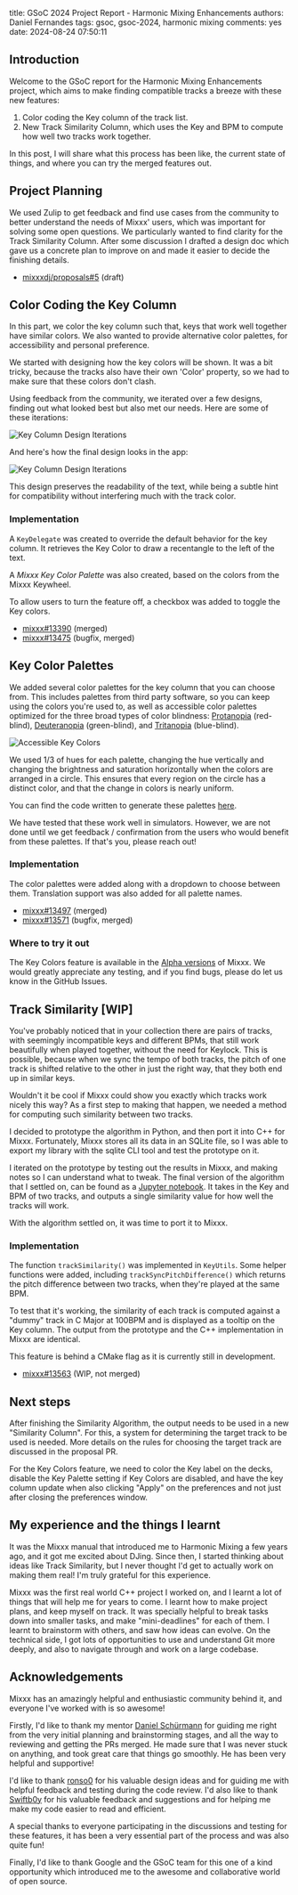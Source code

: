 title: GSoC 2024 Project Report - Harmonic Mixing Enhancements
authors: Daniel Fernandes
tags: gsoc, gsoc-2024, harmonic mixing
comments: yes
date: 2024-08-24 07:50:11

## Introduction

Welcome to the GSoC report for the Harmonic Mixing Enhancements project, which aims to make finding compatible tracks a breeze with these new features:

1. Color coding the Key column of the track list.
2. New Track Similarity Column, which uses the Key and BPM to compute how well two tracks work together.

In this post, I will share what this process has been like, the current state of things, and where you can try the merged features out.

## Project Planning

We used Zulip to get feedback and find use cases from the community to better understand the needs of Mixxx' users, which was important for solving some open questions. We particularly wanted to find clarity for the Track Similarity Column. After some discussion I drafted a design doc which gave us a concrete plan to improve on and made it easier to decide the finishing details.

- [mixxxdj/proposals#5](https://github.com/mixxxdj/proposals/pull/5) (draft)

## Color Coding the Key Column

In this part, we color the key column such that, keys that work well together have similar colors. We also wanted to provide alternative color palettes, for accessibility and personal preference.

We started with designing how the key colors will be shown. It was a bit tricky, because the tracks also have their own 'Color' property, so we had to make sure that these colors don't clash.

Using feedback from the community, we iterated over a few designs, finding out what looked best but also met our needs. Here are some of these iterations:

![Key Column Design Iterations]({static}/images/news/mixxx-track-key-colors-design-iterations.png)

And here's how the final design looks in the app:

![Key Column Design Iterations]({static}/images/news/mixxx-track-key-colors-screenshot.png)

This design preserves the readability of the text, while being a subtle hint for compatibility without interfering much with the track color.

### Implementation

A `KeyDelegate` was created to override the default behavior for the key column. It retrieves the Key Color to draw a recentangle to the left of the text.

A *Mixxx Key Color Palette* was also created, based on the colors from the Mixxx Keywheel.

To allow users to turn the feature off, a checkbox was added to toggle the Key colors.

- [mixxx#13390](https://github.com/mixxxdj/mixxx/pull/13390) (merged)
- [mixxx#13475](https://github.com/mixxxdj/mixxx/pull/13475) (bugfix, merged)

## Key Color Palettes

We added several color palettes for the key column that you can choose from. This includes palettes from third party software, so you can keep using the colors you're used to, as well as accessible color palettes optimized for the three broad types of color blindness: [Protanopia](https://davidmathlogic.com/colorblind/#%232626D9-%237582D7-%23A7C2DD-%23B8E0E0-%23A7DDC2-%2375D782-%2326D926-%230DA522-%2302783D-%23006666-%23023D78-%230D22A5) (red-blind), [Deuteranopia](https://davidmathlogic.com/colorblind/#%23D92626-%23D77582-%23DDA7C2-%23E0B8E0-%23C2A7DD-%238275D7-%232626D9-%23220DA5-%233D0278-%23660066-%2378023D-%23A50D22) (green-blind), and [Tritanopia](https://davidmathlogic.com/colorblind/#%2326D926-%2382D775-%23C2DDA7-%23E0E0B8-%23DDC2A7-%23D78275-%23D92626-%23A5220D-%23783D02-%23666600-%233D7802-%2322A50D) (blue-blind).

![Accessible Key Colors]({static}/images/news/accessible_key_colors.png)

We used 1/3 of hues for each palette, changing the hue vertically and changing the brightness and saturation horizontally when the colors are arranged in a circle. This ensures that every region on the circle has a distinct color, and that the change in colors is nearly uniform.

You can find the code written to generate these palettes [here](https://svelte.dev/repl/b65bda7e6a53487880a08726bfb2da7e?version=4.2.18).

We have tested that these work well in simulators. However, we are not done until we get feedback / confirmation from the users who would benefit from these palettes. If that's you, please reach out!

### Implementation

The color palettes were added along with a dropdown to choose between them. Translation support was also added for all palette names.

- [mixxx#13497](https://github.com/mixxxdj/mixxx/pull/13497) (merged)
- [mixxx#13571](https://github.com/mixxxdj/mixxx/pull/13571) (bugfix, merged)

### Where to try it out

The Key Colors feature is available in the [Alpha versions](https://mixxx.org/download/#testing) of Mixxx. We would greatly appreciate any testing, and if you find bugs, please do let us know in the GitHub Issues.


## Track Similarity [WIP]

You've probably noticed that in your collection there are pairs of tracks, with seemingly incompatible keys and different BPMs, that still work beautifully when played together, without the need for Keylock. This is possible, because when we sync the tempo of both tracks, the pitch of one track is shifted relative to the other in just the right way, that they both end up in similar keys.

Wouldn't it be cool if Mixxx could show you exactly which tracks work nicely this way? As a first step to making that happen, we needed a method for computing such similarity between two tracks.

I decided to prototype the algorithm in Python, and then port it into C++ for Mixxx. Fortunately, Mixxx stores all its data in an SQLite file, so I was able to export my library with the sqlite CLI tool and test the prototype on it.

I iterated on the prototype by testing out the results in Mixxx, and making notes so I can understand what to tweak. The final version of the algorithm that I settled on, can be found as a [Jupyter notebook](https://gist.github.com/danferns/bb1c3ca326df64320ddb1da1afe72e5f). It takes in the Key and BPM of two tracks, and outputs a single similarity value for how well the tracks will work.

With the algorithm settled on, it was time to port it to Mixxx.

### Implementation

The function `trackSimilarity()` was implemented in `KeyUtils`. Some helper functions were added, including `trackSyncPitchDifference()` which returns the pitch difference between two tracks, when they're played at the same BPM.

To test that it's working, the similarity of each track is computed against a "dummy" track in C Major at 100BPM and is displayed as a tooltip on the Key column. The output from the prototype and the C++ implementation in Mixxx are identical.

This feature is behind a CMake flag as it is currently still in development.

- [mixxx#13563](https://github.com/mixxxdj/mixxx/pull/13563) (WIP, not merged)

## Next steps

After finishing the Similarity Algorithm, the output needs to be used in a new "Similarity Column". For this, a system for determining the target track to be used is needed. More details on the rules for choosing the target track are discussed in the proposal PR.

For the Key Colors feature, we need to color the Key label on the decks, disable the Key Palette setting if Key Colors are disabled, and have the key column update when also clicking "Apply" on the preferences and not just after closing the preferences window.

## My experience and the things I learnt

It was the Mixxx manual that introduced me to Harmonic Mixing a few years ago, and it got me excited about DJing. Since then, I started thinking about ideas like Track Similarity, but I never thought I'd get to actually work on making them real! I'm truly grateful for this experience.

Mixxx was the first real world C++ project I worked on, and I learnt a lot of things that will help me for years to come. I learnt how to make project plans, and keep myself on track. It was specially helpful to break tasks down into smaller tasks, and make "mini-deadlines" for each of them. I learnt to brainstorm with others, and saw how ideas can evolve. On the technical side, I got lots of opportunities to use and understand Git more deeply, and also to navigate through and work on a large codebase.

## Acknowledgements

Mixxx has an amazingly helpful and enthusiastic community behind it, and everyone I've worked with is so awesome!

Firstly, I'd like to thank my mentor [Daniel Schürmann]({author}daniel-schurmann) for guiding me right from the very initial planning and brainstorming stages, and all the way to reviewing and getting the PRs merged. He made sure that I was never stuck on anything, and took great care that things go smoothly. He has been very helpful and supportive!

I'd like to thank [ronso0](https://github.com/ronso0) for his valuable design ideas and for guiding me with helpful feedback and testing during the code review. I'd also like to thank [Swiftb0y]({author}nikolaus-einhauser) for his valuable feedback and suggestions and for helping me make my code easier to read and efficient.

A special thanks to everyone participating in the discussions and testing for these features, it has been a very essential part of the process and was also quite fun!

Finally, I'd like to thank Google and the GSoC team for this one of a kind opportunity which introduced me to the awesome and collaborative world of open source.
